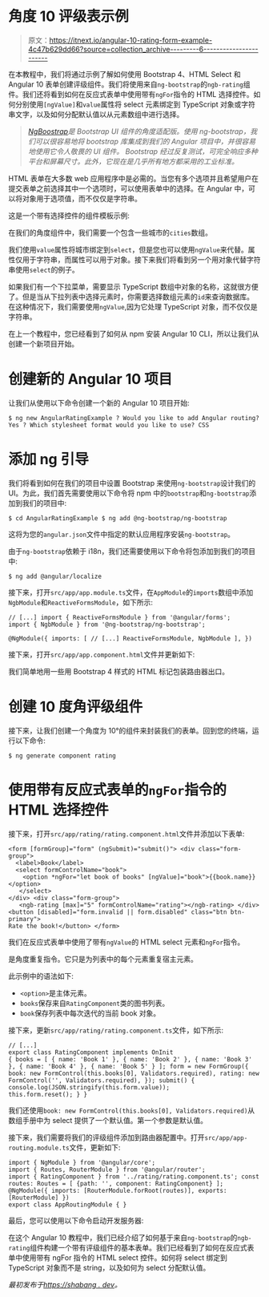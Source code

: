 # 角度 10 评级表示例

> 原文：<https://itnext.io/angular-10-rating-form-example-4c47b629dd66?source=collection_archive---------6----------------------->

在本教程中，我们将通过示例了解如何使用 Bootstrap 4、HTML Select 和 Angular 10 表单创建评级组件。我们将使用来自`ng-bootstrap`的`ngb-rating`组件。我们还将看到如何在反应式表单中使用带有`ngFor`指令的 HTML 选择控件。如何分别使用`[ngValue]`和`value`属性将 select 元素绑定到 TypeScript 对象或字符串文字，以及如何分配默认值以从元素数组中进行选择。

> [*NgBoostrap*](https://ng-bootstrap.github.io/#/home)*是 Bootstrap UI 组件的角度适配版。使用 ng-bootstrap，我们可以很容易地将 bootstrap 库集成到我们的 Angular 项目中，并很容易地使用它令人敬畏的 UI 组件。
> Bootstrap 经过反复测试，可完全响应多种平台和屏幕尺寸。此外，它现在是几乎所有地方都采用的工业标准。*

HTML 表单在大多数 web 应用程序中是必需的。当您有多个选项并且希望用户在提交表单之前选择其中一个选项时，可以使用表单中的选择。在 Angular 中，可以将对象用于选项值，而不仅仅是字符串。

这是一个带有选择控件的组件模板示例:

在我们的角度组件中，我们需要一个包含一些城市的`cities`数组。

我们使用`value`属性将城市绑定到`select`，但是您也可以使用`ngValue`来代替。属性仅用于字符串，而属性可以用于对象。接下来我们将看到另一个用对象代替字符串使用`select`的例子。

如果我们有一个下拉菜单，需要显示 TypeScript 数组中对象的名称，这就很方便了。但是当从下拉列表中选择元素时，你需要选择数组元素的`id`来查询数据库。在这种情况下，我们需要使用`ngValue`,因为它处理 TypeScript 对象，而不仅仅是字符串。

在上一个教程中，您已经看到了如何从 npm 安装 Angular 10 CLI，所以让我们从创建一个新项目开始。

# 创建新的 Angular 10 项目

让我们从使用以下命令创建一个新的 Angular 10 项目开始:

```
$ ng new AngularRatingExample ? Would you like to add Angular routing? Yes ? Which stylesheet format would you like to use? CSS
```

# 添加 ng 引导

我们将看到如何在我们的项目中设置 Bootstrap 来使用`ng-bootstrap`设计我们的 UI。为此，我们首先需要使用以下命令将 npm 中的`bootstrap`和`ng-bootstrap`添加到我们的项目中:

```
$ cd AngularRatingExample $ ng add @ng-bootstrap/ng-bootstrap
```

这将为您的`angular.json`文件中指定的默认应用程序安装`ng-bootstrap`。

由于`ng-bootstrap`依赖于 i18n，我们还需要使用以下命令将包添加到我们的项目中:

```
$ ng add @angular/localize
```

接下来，打开`src/app/app.module.ts`文件，在`AppModule`的`imports`数组中添加`NgbModule`和`ReactiveFormsModule`，如下所示:

```
// [...] import { ReactiveFormsModule } from '@angular/forms'; 
import { NgbModule } from '@ng-bootstrap/ng-bootstrap';

@NgModule({ imports: [ // [...] ReactiveFormsModule, NgbModule ], })
```

接下来，打开`src/app/app.component.html`文件并更新如下:

我们简单地用一些用 Bootstrap 4 样式的 HTML 标记包装路由器出口。

# 创建 10 度角评级组件

接下来，让我们创建一个角度为 10°的组件来封装我们的表单。回到您的终端，运行以下命令:

```
$ ng generate component rating
```

# 使用带有反应式表单的`ngFor`指令的 HTML 选择控件

接下来，打开`src/app/rating/rating.component.html`文件并添加以下表单:

```
<form [formGroup]="form" (ngSubmit)="submit()"> <div class="form-group"> 
  <label>Book</label> 
  <select formControlName="book"> 
    <option *ngFor="let book of books" [ngValue]="book">{{book.name}}</option> 
   </select> 
</div> <div class="form-group"> 
   <ngb-rating [max]="5" formControlName="rating"></ngb-rating> </div> <button [disabled]="form.invalid || form.disabled" class="btn btn-primary">
Rate the book!</button> </form> 
```

我们在反应式表单中使用了带有`ngValue`的 HTML select 元素和`ngFor`指令。

是角度重复指令。它只是为列表中的每个元素重复宿主元素。

此示例中的语法如下:

*   `<option>`是主体元素。
*   `books`保存来自`RatingComponent`类的图书列表。
*   `book`保存列表中每次迭代的当前 book 对象。

接下来，更新`src/app/rating/rating.component.ts`文件，如下所示:

```
// [...] 
export class RatingComponent implements OnInit 
{ books = [ { name: 'Book 1' }, { name: 'Book 2' }, { name: 'Book 3' }, { name: 'Book 4' }, { name: 'Book 5' } ]; form = new FormGroup({ book: new FormControl(this.books[0], Validators.required), rating: new FormControl('', Validators.required), }); submit() { console.log(JSON.stringify(this.form.value)); 
this.form.reset(); } }
```

我们还使用`book: new FormControl(this.books[0], Validators.required)`从数组手册中为 select 提供了一个默认值。第一个参数是默认值。

接下来，我们需要将我们的评级组件添加到路由器配置中。打开`src/app/app-routing.module.ts`文件，更新如下:

```
import { NgModule } from '@angular/core';
import { Routes, RouterModule } from '@angular/router'; 
import { RatingComponent } from '../rating/rating.component.ts'; const routes: Routes = [ {path: '', component: RatingComponent} ]; @NgModule({ imports: [RouterModule.forRoot(routes)], exports: [RouterModule] }) 
export class AppRoutingModule { }
```

最后，您可以使用以下命令启动开发服务器:

在这个 Angular 10 教程中，我们已经介绍了如何基于来自`ng-bootstrap`的`ngb-rating`组件构建一个带有评级组件的基本表单。我们已经看到了如何在反应式表单中使用带有 ngFor 指令的 HTML select 控件。如何将 select 绑定到 TypeScript 对象而不是 string，以及如何为 select 分配默认值。

*最初发布于*[*https://shabang . dev*](https://shabang.dev/angular-10-rating-form-example-ng-bootstrap-select-ngvalue/)*。*